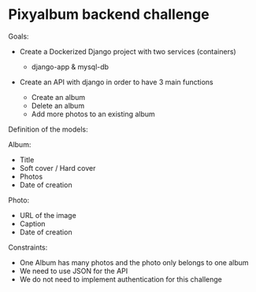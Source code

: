 # Pixyalbum backend challenge

Goals:

- Create a Dockerized Django project with two services (containers)
	- django-app & mysql-db

- Create an API with django in order to have 3 main functions
	- Create an album
	- Delete an album
	- Add more photos to an existing album

Definition of the models:

Album:
- Title
- Soft cover / Hard cover
- Photos
- Date of creation

Photo:
- URL of the image
- Caption
- Date of creation


Constraints:

- One Album has many photos and the photo only belongs to one album
- We need to use JSON for the API
- We do not need to implement authentication for this challenge

